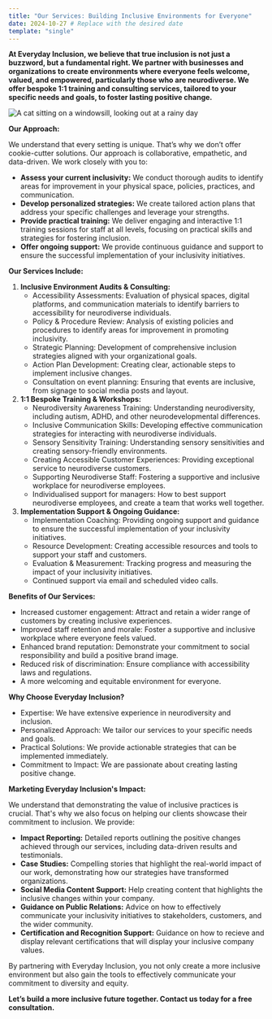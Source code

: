 ```yaml
---
title: "Our Services: Building Inclusive Environments for Everyone"
date: 2024-10-27 # Replace with the desired date
template: "single"
---
```


**At Everyday Inclusion, we believe that true inclusion is not just a buzzword, but a fundamental right. We partner with businesses and organizations to create environments where everyone feels welcome, valued, and empowered, particularly those who are neurodiverse. We offer bespoke 1:1 training and consulting services, tailored to your specific needs and goals, to foster lasting positive change.**

![A cat sitting on a windowsill, looking out at a rainy day](https://images.macrumors.com/t/wvBp_HGYzUZeneatDI1358r-HVg=/800x0/article-new/2025/02/iCloud-Versus-UK-Key-Feature.jpg?lossy)

**Our Approach:**

We understand that every setting is unique. That’s why we don’t offer cookie-cutter solutions. Our approach is collaborative, empathetic, and data-driven. We work closely with you to:

* **Assess your current inclusivity:** We conduct thorough audits to identify areas for improvement in your physical space, policies, practices, and communication.
* **Develop personalized strategies:** We create tailored action plans that address your specific challenges and leverage your strengths.
* **Provide practical training:** We deliver engaging and interactive 1:1 training sessions for staff at all levels, focusing on practical skills and strategies for fostering inclusion.
* **Offer ongoing support:** We provide continuous guidance and support to ensure the successful implementation of your inclusivity initiatives.

**Our Services Include:**

1.  **Inclusive Environment Audits & Consulting:**
    * Accessibility Assessments: Evaluation of physical spaces, digital platforms, and communication materials to identify barriers to accessibility for neurodiverse individuals.
    * Policy & Procedure Review: Analysis of existing policies and procedures to identify areas for improvement in promoting inclusivity.
    * Strategic Planning: Development of comprehensive inclusion strategies aligned with your organizational goals.
    * Action Plan Development: Creating clear, actionable steps to implement inclusive changes.
    * Consultation on event planning: Ensuring that events are inclusive, from signage to social media posts and layout.
2.  **1:1 Bespoke Training & Workshops:**
    * Neurodiversity Awareness Training: Understanding neurodiversity, including autism, ADHD, and other neurodevelopmental differences.
    * Inclusive Communication Skills: Developing effective communication strategies for interacting with neurodiverse individuals.
    * Sensory Sensitivity Training: Understanding sensory sensitivities and creating sensory-friendly environments.
    * Creating Accessible Customer Experiences: Providing exceptional service to neurodiverse customers.
    * Supporting Neurodiverse Staff: Fostering a supportive and inclusive workplace for neurodiverse employees.
    * Individualised support for managers: How to best support neurodiverse employees, and create a team that works well together.
3.  **Implementation Support & Ongoing Guidance:**
    * Implementation Coaching: Providing ongoing support and guidance to ensure the successful implementation of your inclusivity initiatives.
    * Resource Development: Creating accessible resources and tools to support your staff and customers.
    * Evaluation & Measurement: Tracking progress and measuring the impact of your inclusivity initiatives.
    * Continued support via email and scheduled video calls.

**Benefits of Our Services:**

* Increased customer engagement: Attract and retain a wider range of customers by creating inclusive experiences.
* Improved staff retention and morale: Foster a supportive and inclusive workplace where everyone feels valued.
* Enhanced brand reputation: Demonstrate your commitment to social responsibility and build a positive brand image.
* Reduced risk of discrimination: Ensure compliance with accessibility laws and regulations.
* A more welcoming and equitable environment for everyone.

**Why Choose Everyday Inclusion?**

* Expertise: We have extensive experience in neurodiversity and inclusion.
* Personalized Approach: We tailor our services to your specific needs and goals.
* Practical Solutions: We provide actionable strategies that can be implemented immediately.
* Commitment to Impact: We are passionate about creating lasting positive change.

**Marketing Everyday Inclusion's Impact:**

We understand that demonstrating the value of inclusive practices is crucial. That's why we also focus on helping our clients showcase their commitment to inclusion. We provide:

* **Impact Reporting:** Detailed reports outlining the positive changes achieved through our services, including data-driven results and testimonials.
* **Case Studies:** Compelling stories that highlight the real-world impact of our work, demonstrating how our strategies have transformed organizations.
* **Social Media Content Support:** Help creating content that highlights the inclusive changes within your company.
* **Guidance on Public Relations:** Advice on how to effectively communicate your inclusivity initiatives to stakeholders, customers, and the wider community.
* **Certification and Recognition Support:** Guidance on how to recieve and display relevant certifications that will display your inclusive company values.

By partnering with Everyday Inclusion, you not only create a more inclusive environment but also gain the tools to effectively communicate your commitment to diversity and equity.

**Let’s build a more inclusive future together. Contact us today for a free consultation.**

